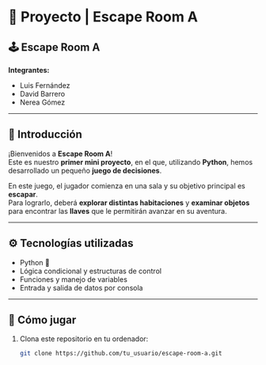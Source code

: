 # 🧩 Proyecto | Escape Room A

## 🕹️ Escape Room A

**Integrantes:**
- Luis Fernández  
- David Barrero  
- Nerea Gómez  

---

## 🎯 Introducción

¡Bienvenidos a **Escape Room A**!  
Este es nuestro **primer mini proyecto**, en el que, utilizando **Python**, hemos desarrollado un pequeño **juego de decisiones**.

En este juego, el jugador comienza en una sala y su objetivo principal es **escapar**.  
Para lograrlo, deberá **explorar distintas habitaciones** y **examinar objetos** para encontrar las **llaves** que le permitirán avanzar en su aventura.

---

## ⚙️ Tecnologías utilizadas

- Python 🐍  
- Lógica condicional y estructuras de control  
- Funciones y manejo de variables  
- Entrada y salida de datos por consola  

---

## 🚀 Cómo jugar

1. Clona este repositorio en tu ordenador:  
   ```bash
   git clone https://github.com/tu_usuario/escape-room-a.git


